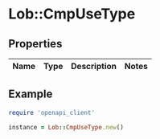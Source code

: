 # Lob::CmpUseType

## Properties

| Name | Type | Description | Notes |
| ---- | ---- | ----------- | ----- |

## Example

```ruby
require 'openapi_client'

instance = Lob::CmpUseType.new()
```


